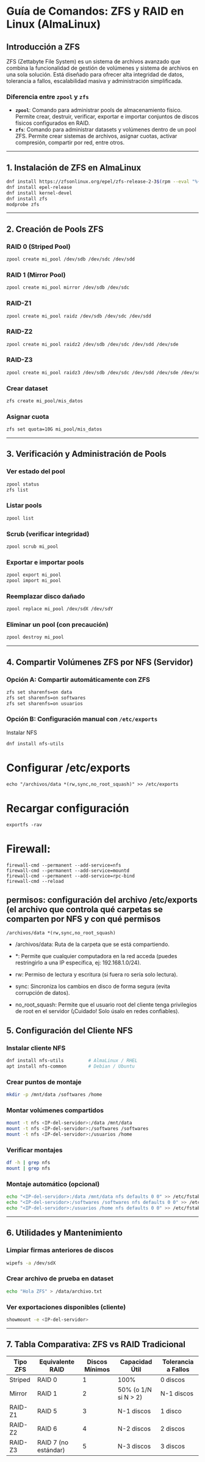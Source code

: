 # Guía de Comandos: ZFS y RAID en Linux (AlmaLinux)

## Introducción a ZFS

ZFS (Zettabyte File System) es un sistema de archivos avanzado que combina la funcionalidad de gestión de volúmenes y sistema de archivos en una sola solución. Está diseñado para ofrecer alta integridad de datos, tolerancia a fallos, escalabilidad masiva y administración simplificada.

### Diferencia entre `zpool` y `zfs`

* **`zpool`**: Comando para administrar pools de almacenamiento físico. Permite crear, destruir, verificar, exportar e importar conjuntos de discos físicos configurados en RAID.
* **`zfs`**: Comando para administrar datasets y volúmenes dentro de un pool ZFS. Permite crear sistemas de archivos, asignar cuotas, activar compresión, compartir por red, entre otros.

---

## 1. Instalación de ZFS en AlmaLinux

```bash
dnf install https://zfsonlinux.org/epel/zfs-release-2-3$(rpm --eval "%{dist}").noarch.rpm
dnf install epel-release
dnf install kernel-devel
dnf install zfs
modprobe zfs
```

---

## 2. Creación de Pools ZFS

### RAID 0 (Striped Pool)

```bash
zpool create mi_pool /dev/sdb /dev/sdc /dev/sdd
```

### RAID 1 (Mirror Pool)

```bash
zpool create mi_pool mirror /dev/sdb /dev/sdc
```

### RAID-Z1

```bash
zpool create mi_pool raidz /dev/sdb /dev/sdc /dev/sdd
```

### RAID-Z2

```bash
zpool create mi_pool raidz2 /dev/sdb /dev/sdc /dev/sdd /dev/sde
```

### RAID-Z3

```bash
zpool create mi_pool raidz3 /dev/sdb /dev/sdc /dev/sdd /dev/sde /dev/sdf /dev/sdg
```

### Crear dataset

```bash
zfs create mi_pool/mis_datos
```

### Asignar cuota

```bash
zfs set quota=10G mi_pool/mis_datos
```

---

## 3. Verificación y Administración de Pools

### Ver estado del pool

```bash
zpool status
zfs list
```

### Listar pools

```bash
zpool list
```

### Scrub (verificar integridad)

```bash
zpool scrub mi_pool
```

### Exportar e importar pools

```bash
zpool export mi_pool
zpool import mi_pool
```

### Reemplazar disco dañado

```bash
zpool replace mi_pool /dev/sdX /dev/sdY
```

### Eliminar un pool (con precaución)

```bash
zpool destroy mi_pool
```

---

## 4. Compartir Volúmenes ZFS por NFS (Servidor)

### Opción A: Compartir automáticamente con ZFS

```bash
zfs set sharenfs=on data
zfs set sharenfs=on softwares
zfs set sharenfs=on usuarios
```

### Opción B: Configuración manual con `/etc/exports`


Instalar NFS

    dnf install nfs-utils

# Configurar /etc/exports

    echo "/archivos/data *(rw,sync,no_root_squash)" >> /etc/exports

# Recargar configuración

    exportfs -rav

# Firewall: 

    firewall-cmd --permanent --add-service=nfs
    firewall-cmd --permanent --add-service=mountd
    firewall-cmd --permanent --add-service=rpc-bind
    firewall-cmd --reload



## permisos: configuración del archivo /etc/exports (el archivo que controla qué carpetas se comparten por NFS y con qué permisos

    /archivos/data *(rw,sync,no_root_squash)
  
- /archivos/data: Ruta de la carpeta que se está compartiendo. 

- *: Permite que cualquier computadora en la red acceda (puedes restringirlo a una IP específica, ej: 192.168.1.0/24).

- rw: Permiso de lectura y escritura (si fuera ro sería solo lectura).

- sync: Sincroniza los cambios en disco de forma segura (evita corrupción de datos).

- no_root_squash: Permite que el usuario root del cliente tenga privilegios de root en el servidor (¡Cuidado! Solo úsalo en redes confiables).


## 5. Configuración del Cliente NFS

### Instalar cliente NFS

```bash
dnf install nfs-utils         # AlmaLinux / RHEL
apt install nfs-common        # Debian / Ubuntu
```

### Crear puntos de montaje

```bash
mkdir -p /mnt/data /softwares /home
```

### Montar volúmenes compartidos

```bash
mount -t nfs <IP-del-servidor>:/data /mnt/data
mount -t nfs <IP-del-servidor>:/softwares /softwares
mount -t nfs <IP-del-servidor>:/usuarios /home
```

### Verificar montajes

```bash
df -h | grep nfs
mount | grep nfs
```

### Montaje automático (opcional)

```bash
echo "<IP-del-servidor>:/data /mnt/data nfs defaults 0 0" >> /etc/fstab
echo "<IP-del-servidor>:/softwares /softwares nfs defaults 0 0" >> /etc/fstab
echo "<IP-del-servidor>:/usuarios /home nfs defaults 0 0" >> /etc/fstab
```

---

## 6. Utilidades y Mantenimiento

### Limpiar firmas anteriores de discos

```bash
wipefs -a /dev/sdX
```

### Crear archivo de prueba en dataset

```bash
echo "Hola ZFS" > /data/archivo.txt
```

### Ver exportaciones disponibles (cliente)

```bash
showmount -e <IP-del-servidor>
```

---

## 7. Tabla Comparativa: ZFS vs RAID Tradicional

| Tipo ZFS | Equivalente RAID     | Discos Mínimos | Capacidad Útil       | Tolerancia a Fallos |
| -------- | -------------------- | -------------- | -------------------- | ------------------- |
| Striped  | RAID 0               | 1              | 100%                 | 0 discos            |
| Mirror   | RAID 1               | 2              | 50% (o 1/N si N > 2) | N-1 discos          |
| RAID-Z1  | RAID 5               | 3              | N-1 discos           | 1 disco             |
| RAID-Z2  | RAID 6               | 4              | N-2 discos           | 2 discos            |
| RAID-Z3  | RAID 7 (no estándar) | 5              | N-3 discos           | 3 discos            |
